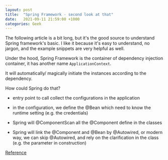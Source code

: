 ```yaml
---
layout: post
title:  "Spring Framework - second look at that"
date:   2021-09-11 21:59:00 +1000
categories: Geek
---
```


The following article is a bit long, but it's the good source to understand Spring framework's basic. I like it because it's easy to understand, no jargon, and the example snippets are very helpful as well.

Under the hood, Spring Framework is the container of dependency injection container, it has another name `ApplicationContext`.

It will automatically/ magically initiate the instances according to the dependency.

How could Spring do that?

- entry point to call collect the configurations in the application

- in the configuration, we define the @Bean which need to know the runtime setting (e.g. the credentials)

- Spring will @ComponentScan all the @Component define in the classes

- Spring will link the @Component and @Bean by @Autowired, or modern way, we can skip @Autowired, and rely on the clarification in the class (e.g. the parameter in construction)


[Reference](https://www.marcobehler.com/guides/spring-framework)